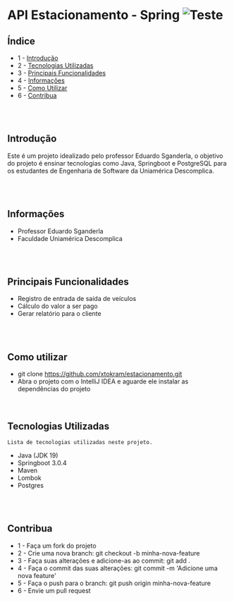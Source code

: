 

# API Estacionamento - Spring  ![Teste](https://cdn-icons-png.flaticon.com/128/5968/5968282.png)

## Índice  
* 1 - [Introdução](#introducao)  
* 2 - [Tecnologias Utilizadas](#tecnologias)
* 3 - [Principais Funcionalidades](#funcionalidades)
* 4 - [Informações](#informacoes) 
* 5 - [Como Utilizar](#utilizar)
* 6 - [Contribua](#contribua)



<br></br>

<a name="introducao"></a> 
## Introdução     
Este é um projeto idealizado pelo professor Eduardo Sganderla, o objetivo do projeto é ensinar tecnologias como Java, Springboot e PostgreSQL para os estudantes de Engenharia de Software da Uniamérica Descomplica.

<br></br>
<a name="informacoes"></a>
## Informações 
* Professor Eduardo Sganderla  
* Faculdade Uniamérica Descomplica  


<br></br>
<a name="funcionalidades"></a>
## Principais Funcionalidades  
* Registro de entrada de saída de veículos
* Cálculo do valor a ser pago
* Gerar relatório para o cliente



<br></br>
<a name="utilizar"></a>
## Como utilizar 
* git clone https://github.com/xtokram/estacionamento.git
* Abra o projeto com o IntelliJ IDEA e aguarde ele instalar as dependências do projeto  
<br></br>

<a name="tecnologias"></a>  
## Tecnologias Utilizadas
    Lista de tecnologias utilizadas neste projeto.
* Java (JDK 19)
* Springboot 3.0.4
* Maven
* Lombok
* Postgres  

<br></br>

<a name="contribua"> </a> 
## Contribua  
* 1 - Faça um fork do projeto
* 2 - Crie uma nova branch: git checkout -b minha-nova-feature
* 3 - Faça suas alterações e adicione-as ao commit: git add .
* 4 - Faça o commit das suas alterações: git commit -m 'Adicione uma nova feature'
* 5 - Faça o push para o branch: git push origin minha-nova-feature
* 6 - Envie um pull request



